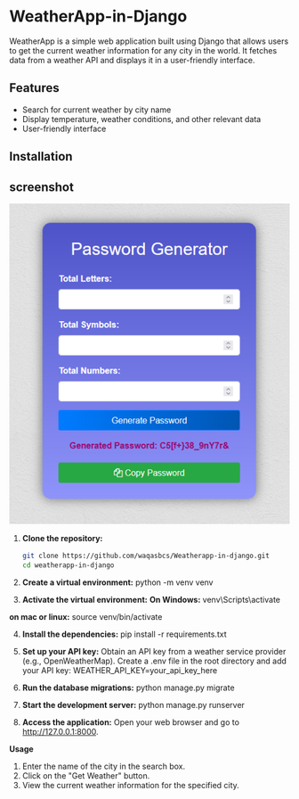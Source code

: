 # WeatherApp-in-Django

WeatherApp is a simple web application built using Django that allows users to get the current weather information for any city in the world. It fetches data from a weather API and displays it in a user-friendly interface.

## Features

- Search for current weather by city name
- Display temperature, weather conditions, and other relevant data
- User-friendly interface

## Installation

## screenshot

![Screenshot](https://github.com/waqasbcs/django_password_generator/blob/main/screenshots/password.png)


1. **Clone the repository:**

   ```bash
   git clone https://github.com/waqasbcs/Weatherapp-in-django.git
   cd weatherapp-in-django

2. **Create a virtual environment:**
   python -m venv venv

3. **Activate the virtual environment:**
 **On Windows:** 
venv\Scripts\activate

 **on mac or linux:**
 source venv/bin/activate

4. **Install the dependencies:**
pip install -r requirements.txt

5. **Set up your API key:**
 Obtain an API key from a weather service provider (e.g., OpenWeatherMap).
 Create a .env file in the root directory and add your API key:
  WEATHER_API_KEY=your_api_key_here

6. **Run the database migrations:**
python manage.py migrate

7. **Start the development server:**
python manage.py runserver

8. **Access the application:**
Open your web browser and go to http://127.0.0.1:8000.

**Usage**
1. Enter the name of the city in the search box.
2. Click on the "Get Weather" button.
3. View the current weather information for the specified city.






























   


